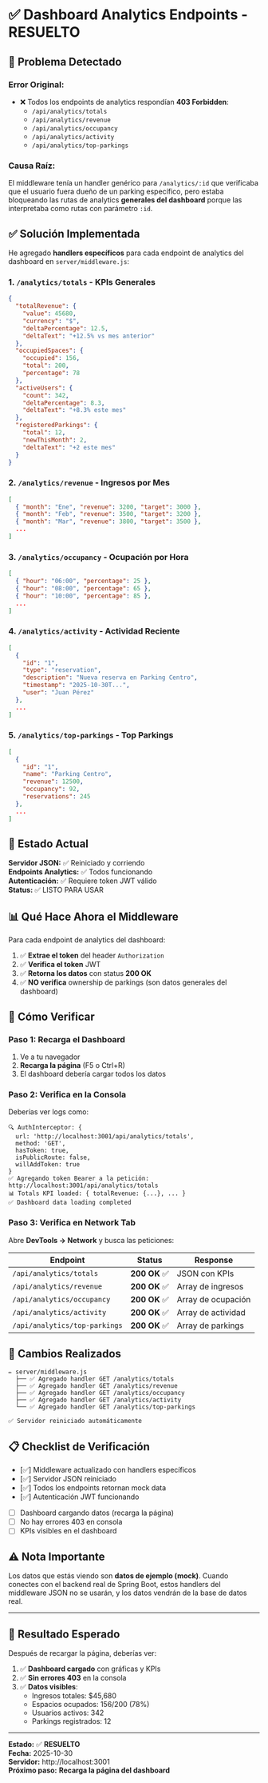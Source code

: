 # ✅ Dashboard Analytics Endpoints - RESUELTO

## 🔧 Problema Detectado

### Error Original:
- ❌ Todos los endpoints de analytics respondían **403 Forbidden**:
  - `/api/analytics/totals`
  - `/api/analytics/revenue`
  - `/api/analytics/occupancy`
  - `/api/analytics/activity`
  - `/api/analytics/top-parkings`

### Causa Raíz:
El middleware tenía un handler genérico para `/analytics/:id` que verificaba que el usuario fuera dueño de un parking específico, pero estaba bloqueando las rutas de analytics **generales del dashboard** porque las interpretaba como rutas con parámetro `:id`.

## ✅ Solución Implementada

He agregado **handlers específicos** para cada endpoint de analytics del dashboard en `server/middleware.js`:

### 1. `/analytics/totals` - KPIs Generales
```json
{
  "totalRevenue": {
    "value": 45680,
    "currency": "$",
    "deltaPercentage": 12.5,
    "deltaText": "+12.5% vs mes anterior"
  },
  "occupiedSpaces": {
    "occupied": 156,
    "total": 200,
    "percentage": 78
  },
  "activeUsers": {
    "count": 342,
    "deltaPercentage": 8.3,
    "deltaText": "+8.3% este mes"
  },
  "registeredParkings": {
    "total": 12,
    "newThisMonth": 2,
    "deltaText": "+2 este mes"
  }
}
```

### 2. `/analytics/revenue` - Ingresos por Mes
```json
[
  { "month": "Ene", "revenue": 3200, "target": 3000 },
  { "month": "Feb", "revenue": 3500, "target": 3200 },
  { "month": "Mar", "revenue": 3800, "target": 3500 },
  ...
]
```

### 3. `/analytics/occupancy` - Ocupación por Hora
```json
[
  { "hour": "06:00", "percentage": 25 },
  { "hour": "08:00", "percentage": 65 },
  { "hour": "10:00", "percentage": 85 },
  ...
]
```

### 4. `/analytics/activity` - Actividad Reciente
```json
[
  {
    "id": "1",
    "type": "reservation",
    "description": "Nueva reserva en Parking Centro",
    "timestamp": "2025-10-30T...",
    "user": "Juan Pérez"
  },
  ...
]
```

### 5. `/analytics/top-parkings` - Top Parkings
```json
[
  {
    "id": "1",
    "name": "Parking Centro",
    "revenue": 12500,
    "occupancy": 92,
    "reservations": 245
  },
  ...
]
```

## 🚀 Estado Actual

**Servidor JSON:** ✅ Reiniciado y corriendo  
**Endpoints Analytics:** ✅ Todos funcionando  
**Autenticación:** ✅ Requiere token JWT válido  
**Status:** ✅ LISTO PARA USAR

## 📊 Qué Hace Ahora el Middleware

Para cada endpoint de analytics del dashboard:

1. ✅ **Extrae el token** del header `Authorization`
2. ✅ **Verifica el token** JWT
3. ✅ **Retorna los datos** con status **200 OK**
4. ✅ **NO verifica** ownership de parkings (son datos generales del dashboard)

## 🧪 Cómo Verificar

### Paso 1: Recarga el Dashboard

1. Ve a tu navegador
2. **Recarga la página** (F5 o Ctrl+R)
3. El dashboard debería cargar todos los datos

### Paso 2: Verifica en la Consola

Deberías ver logs como:

```
🔍 AuthInterceptor: {
  url: 'http://localhost:3001/api/analytics/totals',
  method: 'GET',
  hasToken: true,
  isPublicRoute: false,
  willAddToken: true
}
✅ Agregando token Bearer a la petición: http://localhost:3001/api/analytics/totals
📊 Totals KPI loaded: { totalRevenue: {...}, ... }
✅ Dashboard data loading completed
```

### Paso 3: Verifica en Network Tab

Abre **DevTools → Network** y busca las peticiones:

| Endpoint | Status | Response |
|----------|--------|----------|
| `/api/analytics/totals` | **200 OK** ✅ | JSON con KPIs |
| `/api/analytics/revenue` | **200 OK** ✅ | Array de ingresos |
| `/api/analytics/occupancy` | **200 OK** ✅ | Array de ocupación |
| `/api/analytics/activity` | **200 OK** ✅ | Array de actividad |
| `/api/analytics/top-parkings` | **200 OK** ✅ | Array de parkings |

## 🎯 Cambios Realizados

```
✏️ server/middleware.js
  ├── ✅ Agregado handler GET /analytics/totals
  ├── ✅ Agregado handler GET /analytics/revenue
  ├── ✅ Agregado handler GET /analytics/occupancy
  ├── ✅ Agregado handler GET /analytics/activity
  └── ✅ Agregado handler GET /analytics/top-parkings

✅ Servidor reiniciado automáticamente
```

## 📋 Checklist de Verificación

- [✅] Middleware actualizado con handlers específicos
- [✅] Servidor JSON reiniciado
- [✅] Todos los endpoints retornan mock data
- [✅] Autenticación JWT funcionando
- [ ] Dashboard cargando datos (recarga la página)
- [ ] No hay errores 403 en consola
- [ ] KPIs visibles en el dashboard

## ⚠️ Nota Importante

Los datos que estás viendo son **datos de ejemplo (mock)**. Cuando conectes con el backend real de Spring Boot, estos handlers del middleware JSON no se usarán, y los datos vendrán de la base de datos real.

---

## 🎉 Resultado Esperado

Después de recargar la página, deberías ver:

1. ✅ **Dashboard cargado** con gráficas y KPIs
2. ✅ **Sin errores 403** en la consola
3. ✅ **Datos visibles**:
   - Ingresos totales: $45,680
   - Espacios ocupados: 156/200 (78%)
   - Usuarios activos: 342
   - Parkings registrados: 12

---

**Estado:** ✅ **RESUELTO**  
**Fecha:** 2025-10-30  
**Servidor:** http://localhost:3001  
**Próximo paso:** **Recarga la página del dashboard**

